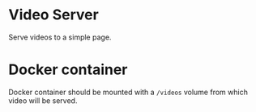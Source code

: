 # Video Server

Serve videos to a simple page.

# Docker container

Docker container should be mounted with a `/videos` volume from which video will be served.

